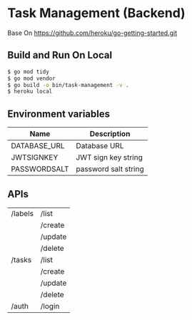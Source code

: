 
# Task Management (Backend)
Base On https://github.com/heroku/go-getting-started.git

## Build and Run On Local
```sh
$ go mod tidy
$ go mod vendor
$ go build -o bin/task-management -v .
$ heroku local
```

## Environment variables
|Name|Description|
|---|---|
|DATABASE_URL|Database URL|
|JWTSIGNKEY|JWT sign key string|
|PASSWORDSALT|password salt string|

## APIs
|||
|--|--|
|/labels|/list|
||/create|
||/update|
||/delete|
|/tasks|/list|
||/create|
||/update|
||/delete|
|/auth|/login|
